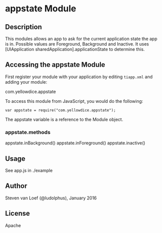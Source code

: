 # appstate Module

## Description

This modules allows an app to ask for the current application state the app is in. Possible values are Foreground, Background and Inactive. It uses [UIApplication sharedApplication].applicationState to determine this.

## Accessing the appstate Module

First register your module with your application by editing `tiapp.xml` and adding your module:

<modules>
	<module platform="iphone">com.yellowdice.appstate</module>
</modules>

To access this module from JavaScript, you would do the following:

    var appstate = require("com.yellowdice.appstate");

The appstate variable is a reference to the Module object.

### appstate.methods


appstate.inBackground()
appstate.inForeground()
appstate.inactive()

## Usage

See app.js in ./example

## Author

Steven van Loef (@ludolphus), January 2016

## License

Apache